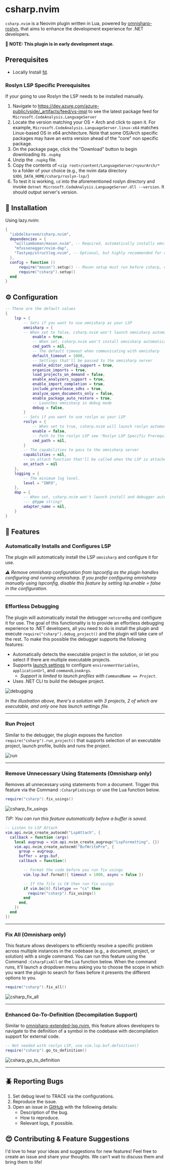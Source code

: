 # csharp.nvim

`csharp.nvim` is a Neovim plugin written in Lua, powered by [omnisharp-roslyn](https://github.com/OmniSharp/omnisharp-roslyn), that aims to enhance the development experience for .NET developers.

**🚧 NOTE: This plugin is in early development stage.**

## Prerequisites

- Locally Install [fd](https://github.com/sharkdp/fd#installation).

### Roslyn LSP Specific Prerequisites

If your going to use Roslyn the LSP needs to be installed manually.

1. Navigate to https://dev.azure.com/azure-public/vside/_artifacts/feed/vs-impl to see the latest package feed for `Microsoft.CodeAnalysis.LanguageServer`
2. Locate the version matching your OS + Arch and click to open it. For example, `Microsoft.CodeAnalysis.LanguageServer.linux-x64` matches Linux-based OS in x64 architecture. Note that some OS/Arch specific packages may have an extra version ahead of the "core" non specific package.
3. On the package page, click the "Download" button to begin downloading its `.nupkg`
4. Unzip the `.nupkg` file.
5. Copy the contents of `<zip root>/content/LanguageServer/<yourArch/*` to a folder of your choice (e.g., the nvim data directory `$XDG_DATA_HOME/csharp/roslyn-lsp/`)
6. To test it is working, `cd` into the aforementioned roslyn directory and invoke `dotnet Microsoft.CodeAnalysis.LanguageServer.dll --version`. It should output server's version.

## 🚀 Installation

Using lazy.nvim:

```lua
{
  "iabdelkareem/csharp.nvim",
  dependencies = {
    "williamboman/mason.nvim", -- Required, automatically installs omnisharp
    "mfussenegger/nvim-dap",
    "Tastyep/structlog.nvim", -- Optional, but highly recommended for debugging
  },
  config = function ()
      require("mason").setup() -- Mason setup must run before csharp, only if you want to use omnisharp
      require("csharp").setup()
  end
}
```

## ⚙ Configuration

```lua
-- These are the default values
{
    lsp = {
        -- Sets if you want to use omnisharp as your LSP
        omnisharp = {
        -- When set to false, csharp.nvim won't launch omnisharp automatically.
            enable = true,
            -- When set, csharp.nvim won't install omnisharp automatically. Instead, the omnisharp instance in the cmd_path will be used.
            cmd_path = nil,
            -- The default timeout when communicating with omnisharp
            default_timeout = 1000,
            -- Settings that'll be passed to the omnisharp server
            enable_editor_config_support = true,
            organize_imports = true,
            load_projects_on_demand = false,
            enable_analyzers_support = true,
            enable_import_completion = true,
            include_prerelease_sdks = true,
            analyze_open_documents_only = false,
            enable_package_auto_restore = true,
            -- Launches omnisharp in debug mode
            debug = false,
        }
        -- Sets if you want to use roslyn as your LSP
        roslyn = {
            -- When set to true, csharp.nvim will launch roslyn automatically.
            enable = false,
            -- Path to the roslyn LSP see 'Roslyn LSP Specific Prerequisites' above.
            cmd_path = nil,
        }
        -- The capabilities to pass to the omnisharp server
        capabilities = nil,
        -- on_attach function that'll be called when the LSP is attached to a buffer
        on_attach = nil
    },
    logging = {
        -- The minimum log level.
        level = "INFO",
    },
    dap = {
        -- When set, csharp.nvim won't launch install and debugger automatically. Instead, it'll use the debug adapter specified.
        --- @type string?
        adapter_name = nil,
    }
}
```

## 🌟 Features

### Automatically Installs and Configures LSP

The plugin will automatically install the LSP `omnisharp` and configure it for use.

_:warning: Remove omnisharp configuration from lspconfig as the plugin handles configuring and running omnisharp. If you prefer configuring omnisharp manually using lspconfig, disable this feature by setting lsp.enable = false in the configuration._

<hr>

### Effortless Debugging

The plugin will automatically install the debugger `netcoredbg` and configure it for use. The goal of this functionality is to provide an effortless debugging experience to .NET developers, all you need to do is install the plugin and execute `require("csharp").debug_project()` and the plugin will take care of the rest. To make this possible the debugger supports the following features:

- Automatically detects the executable project in the solution, or let you select if there are multiple executable projects.
- Supports [launch settings](https://learn.microsoft.com/en-us/aspnet/core/fundamentals/environments?view=aspnetcore-8.0#lsj) to configure `environmentVariables`, `applicationUrl`, and `commandLineArgs`.
  - _Support is limited to launch profiles with `CommandName == Project`._
- Uses .NET CLI to build the debugee project.

![debugging](https://github.com/iabdelkareem/csharp.nvim/assets/13891133/d4a18920-c7b0-4960-b6d2-2cb01673a29a)

_In the illustration above, there's a solution with 3 projects, 2 of which are executable, and only one has launch settings file._

<hr>

### Run Project

Similar to the debugger, the plugin exposes the function `require("csharp").run_project()` that supports selection of an executable project, launch profile, builds and runs the project.

![run](https://github.com/iabdelkareem/csharp.nvim/assets/13891133/aa1df4e3-d3ce-43b8-a0d5-476e1b567125)

<hr>

### Remove Unnecessary Using Statements (Omnisharp only)

Removes all unnecessary using statements from a document. Trigger this feature via the Command `:CsharpFixUsings` or use the Lua function below.

```lua
require("csharp").fix_usings()
```

![csharp_fix_usings](https://github.com/iabdelkareem/csharp.nvim/assets/13891133/3902ef06-b2a0-4be8-b138-222c820cf4d6)

_TIP: You can run this feature automatically before a buffer is saved._

```lua
-- Listen to LSP Attach
vim.api.nvim_create_autocmd("LspAttach", {
  callback = function (args)
    local augroup = vim.api.nvim_create_augroup("LspFormatting", {})
    vim.api.nvim_create_autocmd("BufWritePre", {
      group = augroup,
      buffer = args.buf,
      callback = function()

        -- Format the code before you run fix usings
        vim.lsp.buf.format({ timeout = 1000, async = false })

        -- If the file is C# then run fix usings
        if vim.bo[0].filetype == "cs" then
          require("csharp").fix_usings()
        end
      end,
    })
  end
})
```

<hr>

### Fix All (Omnisharp only)

This feature allows developers to efficiently resolve a specific problem across multiple instances in the codebase (e.g., a document, project, or solution) with a single command. You can run this feature using the Command `:CsharpFixAll` or the Lua function below. When the command runs, it'll launch a dropdown menu asking you to choose the scope in which you want the plugin to search for fixes before it presents the different options to you.

```lua
require("csharp").fix_all()
```

![csharp_fix_all](https://github.com/iabdelkareem/csharp.nvim/assets/13891133/5d815ce4-b9b1-40b9-a049-df1570bea100)

<hr>

### Enhanced Go-To-Definition (Decompilation Support)

Similar to [omnisharp-extended-lsp.nvim](https://github.com/Hoffs/omnisharp-extended-lsp.nvim), this feature allows developers to navigate to the definition of a symbol in the codebase with decompilation support for external code.

```lua
-- Not needed with roslyn LSP, use vim.lsp.buf.definition()
require("csharp").go_to_definition()
```

![csharp_go_to_definition](https://github.com/iabdelkareem/csharp.nvim/assets/13891133/1b8ea6fa-6d6b-4cab-a060-2123247b0d74)

<hr>

## :beetle: Reporting Bugs

1. Set debug level to TRACE via the configurations.
2. Reproduce the issue.
3. Open an issue in [GitHub](https://github.com/iabdelkareem/csharp.nvim/issues) with the following details:
   - Description of the bug.
   - How to reproduce.
   - Relevant logs, if possible.

## :heart_eyes: Contributing & Feature Suggestions

I'd love to hear your ideas and suggestions for new features! Feel free to create an issue and share your thoughts. We can't wait to discuss them and bring them to life!
